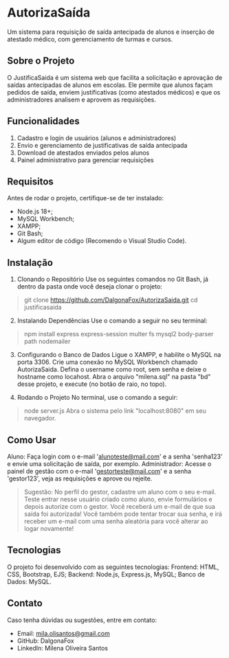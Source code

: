 # AutorizaSaída
Um sistema para requisição de saída antecipada de alunos e inserção de atestado médico, com gerenciamento de turmas e cursos.

## Sobre o Projeto
O JustificaSaida é um sistema web que facilita a solicitação e aprovação de saídas antecipadas de alunos em escolas. Ele permite que alunos façam pedidos de saída, enviem justificativas (como atestados médicos) e que os administradores analisem e aprovem as requisições.

## Funcionalidades
1. Cadastro e login de usuários (alunos e administradores)
2. Envio e gerenciamento de justificativas de saída antecipada
3. Download de atestados enviados pelos alunos
4. Painel administrativo para gerenciar requisições

## Requisitos
Antes de rodar o projeto, certifique-se de ter instalado:
- Node.js 18+;
- MySQL Workbench;
- XAMPP;
- Git Bash;
- Algum editor de código (Recomendo o Visual Studio Code).

## Instalação

1. Clonando o Repositório
Use os seguintes comandos no Git Bash, já dentro da pasta onde você deseja clonar o projeto:
> git clone https://github.com/DalgonaFox/AutorizaSaida.git
> cd justificasaida

2. Instalando Dependências
Use o comando a seguir no seu terminal:
> npm install express express-session multer fs mysql2 body-parser path nodemailer

3. Configurando o Banco de Dados
Ligue o XAMPP, e habilite o MySQL na porta 3306.
Crie uma conexão no MySQL Workbench chamado AutorizaSaida. Defina o username como root, sem senha e deixe o hostname como locahost.
Abra o arquivo "milena.sql" na pasta "bd" desse projeto, e execute (no botão de raio, no topo).

4. Rodando o Projeto
No terminal, use o comando a seguir:
> node server.js
Abra o sistema pelo link "localhost:8080" em seu navegador.

## Como Usar
Aluno: Faça login com o e-mail 'alunoteste@mail.com' e a senha 'senha123' e envie uma solicitação de saída, por exemplo.
Administrador: Acesse o painel de gestão com o e-mail 'gestorteste@mail.com' e a senha 'gestor123', veja as requisições e aprove ou rejeite.
> Sugestão: No perfil do gestor, cadastre um aluno com o seu e-mail. Teste entrar nesse usuário criado como aluno, envie formulários e depois autorize com o gestor. Você receberá um e-mail de que sua saída foi autorizada! Você também pode tentar trocar sua senha, e irá receber um e-mail com uma senha aleatória para você alterar ao logar novamente!

## Tecnologias
O projeto foi desenvolvido com as seguintes tecnologias:
Frontend: HTML, CSS, Bootstrap, EJS;
Backend: Node.js, Express.js, MySQL;
Banco de Dados: MySQL.

## Contato
Caso tenha dúvidas ou sugestões, entre em contato:
- Email: mila.olisantos@gmail.com
- GitHub: DalgonaFox
- LinkedIn: Milena Oliveira Santos